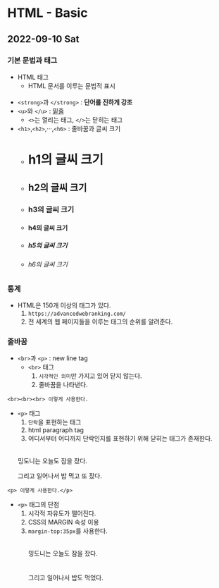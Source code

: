 # HTML - Basic
## 2022-09-10 Sat

### 기본 문법과 태그
* HTML 태그 
   - HTML 문서를 이루는 문법적 표시
  <br><br>
* `<strong>`과 `</strong>` : <strong>단어를 진하게 강조</strong>
* `<u>`와 `</u>` : <u>밑줄</u>
   - `<>`는 열리는 태그, `</>`는 닫히는 태그
* `<h1>`,`<h2>`,···,`<h6>` : 줄바꿈과 글씨 크기
   - <h1>h1의 글씨 크기</h1>
   - <h2>h2의 글씨 크기</h2>
   - <h3>h3의 글씨 크기</h3>
   - <h4>h4의 글씨 크기</h4>
   - <h5>h5의 글씨 크기</h5>
   - <h6>h6의 글씨 크기</h6>

### 통계
* HTML은 150개 이상의 태그가 있다.
    1. `https://advancedwebranking.com/` 
    2. 전 세계의 웹 페이지들을 이루는 태그의 순위를 알려준다.

### 줄바꿈
* `<br>`과 `<p>` : new line tag
  - `<br>` 태그
    1. `시각적인 의미`만 가지고 있어 닫지 않는다.
    2. 줄바꿈을 나타낸다. 
```
<br><br><br> 이렇게 사용한다.
```

  - `<p>` 태그
    1. `단락`을 표현하는 태그
    2. html paragraph tag
    3. 어디서부터 어디까지 단락인지를 표현하기 위해 닫히는 태그가 존재한다.
    <br><br>
      <p>밍도니는 오늘도 잠을 잤다.</p> <p>그리고 일어나서 밥 먹고 또 잤다.</p>
```
<p> 이렇게 사용한다.</p>
```
  - `<p>` 태그의 단점
    1. 시각적 자유도가 떨어진다.
    2. CSS의 MARGIN 속성 이용
    3. `margin-top:35px`를 사용한다.
    <br><br><p>밍도니는 오늘도 잠을 잤다.</p> <p style="margin-top:35px">그리고 일어나서 밥도 먹었다.</p>
